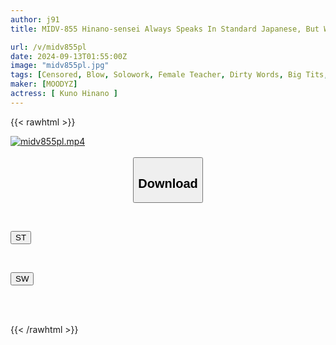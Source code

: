 ```yaml
---
author: j91
title: MIDV-855 Hinano-sensei Always Speaks In Standard Japanese, But When She Gets Aroused, She Starts Using Dirty Talk In Her Dialect And Makes Me Cum 14 Times Even Though My Lover Is Nearby. A Busty Female Teacher Who Uses Dirty Talk In Hakata Dialect NTR. Hinano Kuno

url: /v/midv855pl
date: 2024-09-13T01:55:00Z
image: "midv855pl.jpg"
tags: [Censored, Blow, Solowork, Female Teacher, Dirty Words, Big Tits, Cuckold	]
maker: [MOODYZ]
actress: [ Kuno Hinano ]
---
```



{{< rawhtml >}}

<div class="video" data-videoid="lPmOXgqmjWh77OL">
    <a href="javascript:;">
        <img src="/v/midv855pl/midv855pl.jpg" width="WIDTH" height="HEIGHT" alt="midv855pl.mp4" loading="lazy">
    </a>
</div>

<script type="text/javascript" src="https://j91.asia/asset/on-demand-st.js"></script>

<br>
  <link rel="stylesheet" href="https://j91.asia/asset/bs5.css">
  
  <center>
  <button class="btn btn-primary" type="button" data-bs-toggle="collapse" data-bs-target=".multi-collapse" aria-expanded="false" aria-controls="multiCollapseExample1 multiCollapseExample2"><h2>Download</h2></button></center>
</p>
<div class="row">
  <div class="col">
    <div class="collapse multi-collapse" id="multiCollapseExample1">
      <div class="card card-body">
	      	      <br>
<div class="buttons">  
<p><a href="/v/midv855pl/st.html" target="_blank"><button class="btn-hover color-3"><i class="fa fa-download"></i> ST</button></a></p></div>
    </div>
  </div>
</div>
  <div class="col">
    <div class="collapse multi-collapse" id="multiCollapseExample2">
      <div class="card card-body">
	      <br>
<div class="buttons">
<p><a href="/v/midv855pl/sw.html" target="_blank"><button class="btn-hover color-2"><i class="fa fa-download"></i> SW</button></a></p></div>
<br><br>
      </div>
    </div>
  </div>
</div>

{{< /rawhtml >}}